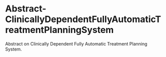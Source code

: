 # Abstract-ClinicallyDependentFullyAutomaticTreatmentPlanningSystem
Abstract on Clinically Dependent Fully Automatic Treatment Planning System.
